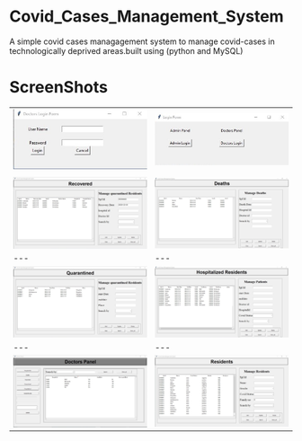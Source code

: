 # Covid_Cases_Management_System
A simple covid cases managagement system to manage covid-cases in technologically deprived areas.built using (python and MySQL) 
# ScreenShots
| | |
|---|---|
| ![](ScreenShots/view8.jpg)|![](ScreenShots/view7.jpg)|
|||
| ![](ScreenShots/view6.jpg)|![](ScreenShots/view5.jpg)|
|---|---|
| ![](ScreenShots/view4.jpg)|![](ScreenShots/view3.jpg)|
|---|---|
| ![](ScreenShots/view2.jpg)|![](ScreenShots/view1.jpg)|
